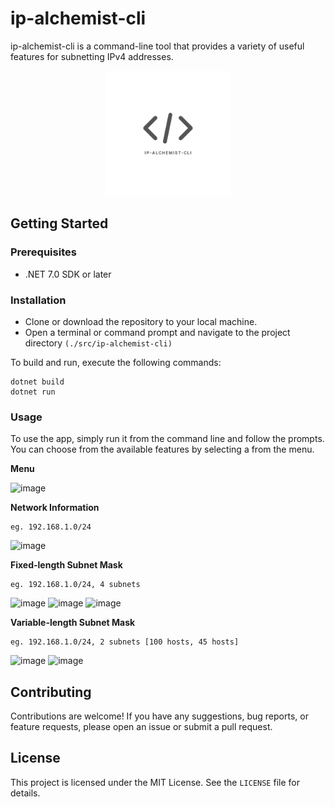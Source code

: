 # **ip-alchemist-cli**

ip-alchemist-cli is a command-line tool that provides a variety of useful features for subnetting IPv4 addresses.

<p align="center">
 <img width=200px height=200px src="assets\ip-alchemist-cli.png" alt="Project logo"></a>
</p>

## **Getting Started**

### **Prerequisites**

-   .NET 7.0 SDK or later

### **Installation**

-   Clone or download the repository to your local machine.
-   Open a terminal or command prompt and navigate to the project directory `(./src/ip-alchemist-cli)`

To build and run, execute the following commands:

```
dotnet build
dotnet run
```

### **Usage**

To use the app, simply run it from the command line and follow the prompts. You can choose from the available features by selecting a from the menu.

**Menu**

![image](https://github.com/mk-milly02/ip-alchemist-cli/blob/master/assets/menu.png)

**Network Information**

```
eg. 192.168.1.0/24
```

![image](https://github.com/mk-milly02/ip-alchemist-cli/blob/master/assets/network-information.png)

**Fixed-length Subnet Mask**

```
eg. 192.168.1.0/24, 4 subnets
```

![image](https://github.com/mk-milly02/ip-alchemist-cli/blob/master/assets/flsm-1.png)
![image](https://github.com/mk-milly02/ip-alchemist-cli/blob/master/assets/flsm-2.png)
![image](https://github.com/mk-milly02/ip-alchemist-cli/blob/master/assets/flsm-3.png)

**Variable-length Subnet Mask**

```
eg. 192.168.1.0/24, 2 subnets [100 hosts, 45 hosts]
```

![image](https://github.com/mk-milly02/ip-alchemist-cli/blob/master/assets/vlsm-1.png)
![image](https://github.com/mk-milly02/ip-alchemist-cli/blob/master/assets/vlsm-2.png)

## **Contributing**

Contributions are welcome! If you have any suggestions, bug reports, or feature requests, please open an issue or submit a pull request.

## **License**

This project is licensed under the MIT License. See the `LICENSE` file for details.
